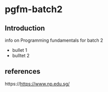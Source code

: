 # pgfm-batch2

## Introduction

info on Programming fundamentals for batch 2

- bullet 1
- bulltet 2

## references

https://https://www.np.edu.sg/
